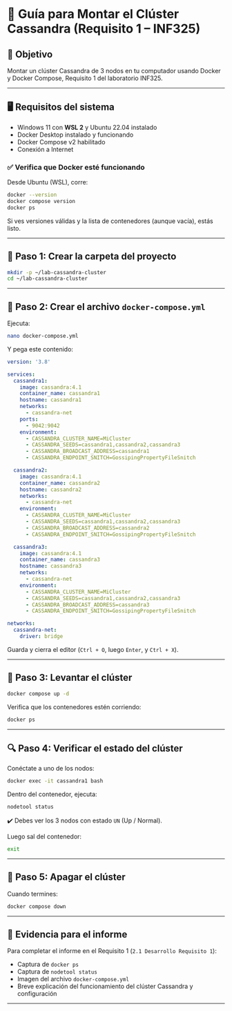 
# 📘 Guía para Montar el Clúster Cassandra (Requisito 1 – INF325)

## 📌 Objetivo

Montar un clúster Cassandra de 3 nodos en tu computador usando Docker y Docker Compose, Requisito 1 del laboratorio INF325.

---

## 🖥️ Requisitos del sistema

- Windows 11 con **WSL 2** y Ubuntu 22.04 instalado
- Docker Desktop instalado y funcionando
- Docker Compose v2 habilitado
- Conexión a Internet

### ✅ Verifica que Docker esté funcionando

Desde Ubuntu (WSL), corre:

```bash
docker --version
docker compose version
docker ps
```

Si ves versiones válidas y la lista de contenedores (aunque vacía), estás listo.

---

## 📁 Paso 1: Crear la carpeta del proyecto

```bash
mkdir -p ~/lab-cassandra-cluster
cd ~/lab-cassandra-cluster
```

---

## 📄 Paso 2: Crear el archivo `docker-compose.yml`

Ejecuta:

```bash
nano docker-compose.yml
```

Y pega este contenido:

```yaml
version: '3.8'

services:
  cassandra1:
    image: cassandra:4.1
    container_name: cassandra1
    hostname: cassandra1
    networks:
      - cassandra-net
    ports:
      - 9042:9042
    environment:
      - CASSANDRA_CLUSTER_NAME=MiCluster
      - CASSANDRA_SEEDS=cassandra1,cassandra2,cassandra3
      - CASSANDRA_BROADCAST_ADDRESS=cassandra1
      - CASSANDRA_ENDPOINT_SNITCH=GossipingPropertyFileSnitch

  cassandra2:
    image: cassandra:4.1
    container_name: cassandra2
    hostname: cassandra2
    networks:
      - cassandra-net
    environment:
      - CASSANDRA_CLUSTER_NAME=MiCluster
      - CASSANDRA_SEEDS=cassandra1,cassandra2,cassandra3
      - CASSANDRA_BROADCAST_ADDRESS=cassandra2
      - CASSANDRA_ENDPOINT_SNITCH=GossipingPropertyFileSnitch

  cassandra3:
    image: cassandra:4.1
    container_name: cassandra3
    hostname: cassandra3
    networks:
      - cassandra-net
    environment:
      - CASSANDRA_CLUSTER_NAME=MiCluster
      - CASSANDRA_SEEDS=cassandra1,cassandra2,cassandra3
      - CASSANDRA_BROADCAST_ADDRESS=cassandra3
      - CASSANDRA_ENDPOINT_SNITCH=GossipingPropertyFileSnitch

networks:
  cassandra-net:
    driver: bridge
```

Guarda y cierra el editor (`Ctrl + O`, luego `Enter`, y `Ctrl + X`).

---

## 🚀 Paso 3: Levantar el clúster

```bash
docker compose up -d
```

Verifica que los contenedores estén corriendo:

```bash
docker ps
```

---

## 🔍 Paso 4: Verificar el estado del clúster

Conéctate a uno de los nodos:

```bash
docker exec -it cassandra1 bash
```

Dentro del contenedor, ejecuta:

```bash
nodetool status
```

✔️ Debes ver los 3 nodos con estado `UN` (Up / Normal).

Luego sal del contenedor:

```bash
exit
```

---

## 🛑 Paso 5: Apagar el clúster

Cuando termines:

```bash
docker compose down
```

---

## 📸 Evidencia para el informe

Para completar el informe en el Requisito 1 (`2.1 Desarrollo Requisito 1`):

- Captura de `docker ps`
- Captura de `nodetool status`
- Imagen del archivo `docker-compose.yml`
- Breve explicación del funcionamiento del clúster Cassandra y configuración

---
